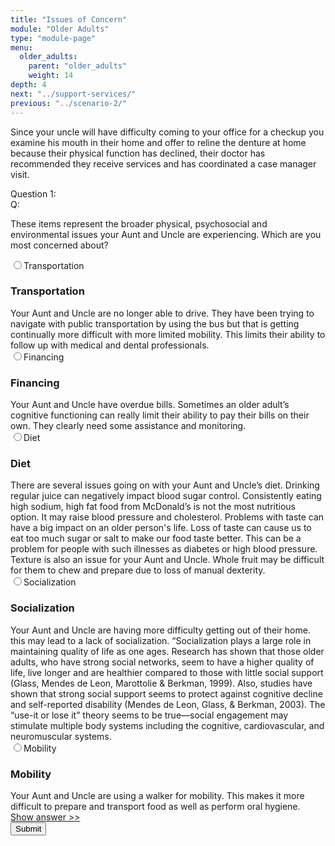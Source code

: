 ```yaml
---
title: "Issues of Concern"
module: "Older Adults"
type: "module-page"
menu:
  older_adults:
    parent: "older_adults"
    weight: 14
depth: 4
next: "../support-services/"
previous: "../scenario-2/"
---
```

<form method="post" action="."><div class="pageblock"><p>Since your uncle will have difficulty coming to your office for a checkup you examine his mouth in their home and offer to reline the denture at home because their physical function has declined, their doctor has recommended they receive services and has coordinated a case manager visit.</p>
</div><div class="pageblock response-prioritized"><div class="cases"><div class="casetitle">Question 1:</div><div class="casecontent"><div class="casequestion"><div class="casequestion-text clearfix"><div class="q-mod5">Q:</div><div class="question-text"><p>These items represent the broader physical, psychosocial and environmental issues your Aunt and Uncle are experiencing.  Which are you most concerned about?</p></div></div><div class="selection-list"><label class="selection"><input name="question150" type="radio" value="concern_1"/>Transportation
            </label><div class="selection-block hidden"><h3>Transportation</h3>
                Your Aunt and Uncle are no longer able to drive.  They have been trying to navigate with public transportation by using the bus but that is getting continually more difficult with more limited mobility.   This limits their ability to follow up with medical and dental professionals. 
            </div><label class="selection"><input name="question150" type="radio" value="concern_2"/>Financing
            </label><div class="selection-block hidden"><h3>Financing</h3>
                Your Aunt and Uncle have overdue bills.  Sometimes an older adult’s cognitive functioning can really limit their ability to pay their bills on their own.  They clearly need some assistance and monitoring.
            </div><label class="selection"><input name="question150" type="radio" value="concern_3"/>Diet
            </label><div class="selection-block hidden"><h3>Diet</h3>
                There are several issues going on with your Aunt and Uncle’s diet.  Drinking regular juice can negatively impact blood sugar control.  Consistently eating high sodium, high fat food from McDonald’s is not the most nutritious option.  It may raise blood pressure and cholesterol.  Problems with taste can have a big impact on an older person's life.  Loss of taste can cause us to eat too much sugar or salt to make our food taste better. This can be a problem for people with such illnesses as diabetes or high blood pressure. Texture is also an issue for your Aunt and Uncle.  Whole fruit may be difficult for them to chew and prepare due to loss of manual dexterity.
            </div><label class="selection"><input name="question150" type="radio" value="concern_4"/>Socialization
            </label><div class="selection-block hidden"><h3>Socialization</h3>
                Your Aunt and Uncle are having more difficulty getting out of their home.  
this may lead to a lack of socialization.  “Socialization plays a large role in maintaining quality of life as one ages. Research has shown that those older adults, who have strong social networks, seem to have a higher quality of life, live longer and are healthier compared to those with little social support (Glass, Mendes de Leon, Marottolie & Berkman, 1999). Also, studies have shown that strong social support seems to protect against cognitive decline and self-reported disability (Mendes de Leon, Glass, & Berkman, 2003). The “use-it or lose it” theory seems to be true—social engagement may stimulate multiple body systems including the cognitive, cardiovascular, and neuromuscular systems.
            </div><label class="selection"><input name="question150" type="radio" value="concern_5"/>Mobility
            </label><div class="selection-block hidden"><h3>Mobility</h3>
                Your Aunt and Uncle are using a walker for mobility.  This makes it more difficult to prepare and transport food as well as perform oral hygiene.
            </div></div></div><div class="casesanswerdisplay"><a class="moretoggle" href="#q150">Show answer >></a><div class="toggleable" id="q150" style="display: none"><p><i>The correct answer is A:</i></p><div class="casequestionexplanation"></div></div></div></div></div>

</div><div class="submit-container"><input class="btn btn-info btn-submit-section" type="submit" value="Submit" /></div></form>